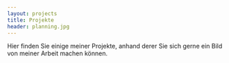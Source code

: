 ```yaml
---
layout: projects
title: Projekte
header: planning.jpg
---
```


Hier finden Sie einige meiner Projekte, anhand derer Sie sich gerne ein Bild von meiner Arbeit machen können.

